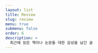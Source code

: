```yaml
---
layout: list
title: Review
slug: review
menu: true
submenu: false
order: 6
description: >
  최근에 읽은 책이나 논문들 대한 감상을 남긴 글
---
```

